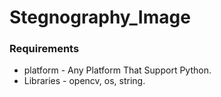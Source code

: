 # Stegnography_Image
### Requirements
* platform - Any Platform That Support Python.
* Libraries - opencv, os, string.

